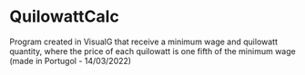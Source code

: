 # QuilowattCalc
Program created in VisualG that receive a minimum wage and quilowatt quantity, where the price of each quilowatt is one fifth of the minimum wage (made in Portugol - 14/03/2022)
